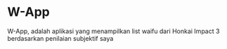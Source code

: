 # W-App
W-App, adalah aplikasi yang menampilkan list waifu dari Honkai Impact 3 berdasarkan penilaian subjektif saya
